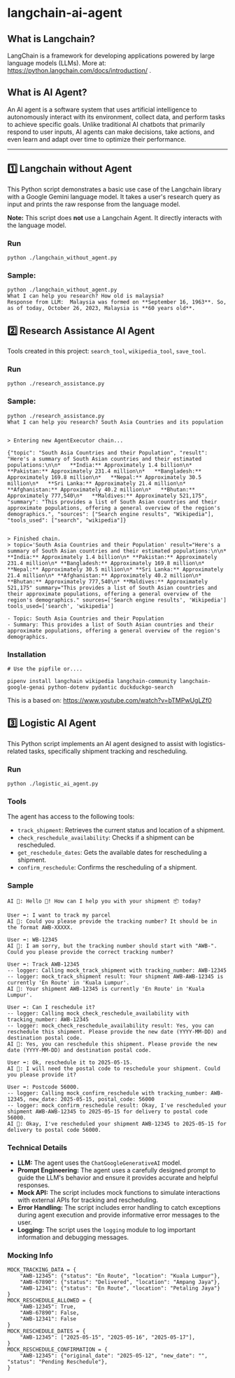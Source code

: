 # langchain-ai-agent

## What is Langchain?

LangChain is a framework for developing applications powered by large language models (LLMs). More at: https://python.langchain.com/docs/introduction/ .

## What is AI Agent?

An AI agent is a software system that uses artificial intelligence to autonomously interact with its environment, collect data, and perform tasks to achieve specific goals. Unlike traditional AI chatbots that primarily respond to user inputs, AI agents can make decisions, take actions, and even learn and adapt over time to optimize their performance.

---

## 1️⃣ Langchain without Agent

This Python script demonstrates a basic use case of the Langchain library with a Google Gemini language model. It takes a user's research query as input and prints the raw response from the language model.

**Note:** This script does **not** use a Langchain Agent. It directly interacts with the language model.

### Run

```
python ./langchain_without_agent.py
```

### Sample:

```
python ./langchain_without_agent.py
What I can help you research? How old is malaysia?
Response from LLM:  Malaysia was formed on **September 16, 1963**. So, as of today, October 26, 2023, Malaysia is **60 years old**.
```

## 2️⃣ Research Assistance AI Agent

Tools created in this project: `search_tool`, `wikipedia_tool`, `save_tool`.

### Run

```
python ./research_assistance.py
```

### Sample:

```
python ./research_assistance.py
What I can help you research? South Asia Countries and its population


> Entering new AgentExecutor chain...

{"topic": "South Asia Countries and their Population", "result": "Here's a summary of South Asian countries and their estimated populations:\n\n*   **India:** Approximately 1.4 billion\n*   **Pakistan:** Approximately 231.4 million\n*   **Bangladesh:** Approximately 169.8 million\n*   **Nepal:** Approximately 30.5 million\n*   **Sri Lanka:** Approximately 21.4 million\n*   **Afghanistan:** Approximately 40.2 million\n*   **Bhutan:** Approximately 777,540\n*   **Maldives:** Approximately 521,175", "summary": "This provides a list of South Asian countries and their approximate populations, offering a general overview of the region's demographics.", "sources": ["Search engine results", "Wikipedia"], "tools_used": ["search", "wikipedia"]}


> Finished chain.
> topic='South Asia Countries and their Population' result="Here's a summary of South Asian countries and their estimated populations:\n\n* **India:** Approximately 1.4 billion\n* **Pakistan:** Approximately 231.4 million\n* **Bangladesh:** Approximately 169.8 million\n* **Nepal:** Approximately 30.5 million\n* **Sri Lanka:** Approximately 21.4 million\n* **Afghanistan:** Approximately 40.2 million\n* **Bhutan:** Approximately 777,540\n* **Maldives:** Approximately 521,175" summary="This provides a list of South Asian countries and their approximate populations, offering a general overview of the region's demographics." sources=['Search engine results', 'Wikipedia'] tools_used=['search', 'wikipedia']

- Topic: South Asia Countries and their Population
- Summary: This provides a list of South Asian countries and their approximate populations, offering a general overview of the region's demographics.

```

### Installation

```
# Use the pipfile or....

pipenv install langchain wikipedia langchain-community langchain-google-genai python-dotenv pydantic duckduckgo-search
```

This is a based on: https://www.youtube.com/watch?v=bTMPwUgLZf0

## 3️⃣ Logistic AI Agent

This Python script implements an AI agent designed to assist with logistics-related tasks, specifically shipment tracking and rescheduling.

### Run

```
python ./logistic_ai_agent.py
```

### Tools

The agent has access to the following tools:

- `track_shipment`: Retrieves the current status and location of a shipment.
- `check_reschedule_availability`: Checks if a shipment can be rescheduled.
- `get_reschedule_dates`: Gets the available dates for rescheduling a shipment.
- `confirm_reschedule`: Confirms the rescheduling of a shipment.

### Sample

```
AI 🤖: Hello 👋! How can I help you with your shipment 📦 today?

User ➡️: I want to track my parcel
AI 🤖: Could you please provide the tracking number? It should be in the format AWB-XXXXX.

User ➡️: WB-12345
AI 🤖: I am sorry, but the tracking number should start with "AWB-". Could you please provide the correct tracking number?

User ➡️: Track AWB-12345
-- logger: Calling mock_track_shipment with tracking_number: AWB-12345
-- logger: mock_track_shipment result: Your shipment AWB-AWB-12345 is currently 'En Route' in 'Kuala Lumpur'.
AI 🤖: Your shipment AWB-12345 is currently 'En Route' in 'Kuala Lumpur'.

User ➡️: Can I reschedule it?
-- logger: Calling mock_check_reschedule_availability with tracking_number: AWB-12345
-- logger: mock_check_reschedule_availability result: Yes, you can reschedule this shipment. Please provide the new date (YYYY-MM-DD) and destination postal code.
AI 🤖: Yes, you can reschedule this shipment. Please provide the new date (YYYY-MM-DD) and destination postal code.

User ➡️: Ok, reschedule it to 2025-05-15.
AI 🤖: I will need the postal code to reschedule your shipment. Could you please provide it?

User ➡️: Postcode 56000.
-- logger: Calling mock_confirm_reschedule with tracking_number: AWB-12345, new_date: 2025-05-15, postal_code: 56000
-- logger: mock_confirm_reschedule result: Okay, I've rescheduled your shipment AWB-AWB-12345 to 2025-05-15 for delivery to postal code 56000.
AI 🤖: Okay, I've rescheduled your shipment AWB-12345 to 2025-05-15 for delivery to postal code 56000.
```

### Technical Details

- **LLM:** The agent uses the `ChatGoogleGenerativeAI` model.
- **Prompt Engineering:** The agent uses a carefully designed prompt to guide the LLM's behavior and ensure it provides accurate and helpful responses.
- **Mock API:** The script includes mock functions to simulate interactions with external APIs for tracking and rescheduling.
- **Error Handling:** The script includes error handling to catch exceptions during agent execution and provide informative error messages to the user.
- **Logging:** The script uses the `logging` module to log important information and debugging messages.

### Mocking Info

```
MOCK_TRACKING_DATA = {
    "AWB-12345": {"status": "En Route", "location": "Kuala Lumpur"},
    "AWB-67890": {"status": "Delivered", "location": "Ampang Jaya"},
    "AWB-12341": {"status": "En Route", "location": "Petaling Jaya"}
}
MOCK_RESCHEDULE_ALLOWED = {
    "AWB-12345": True,
    "AWB-67890": False,
    "AWB-12341": False
}
MOCK_RESCHEDULE_DATES = {
    "AWB-12345": ["2025-05-15", "2025-05-16", "2025-05-17"],
}
MOCK_RESCHEDULE_CONFIRMATION = {
    "AWB-12345": {"original_date": "2025-05-12", "new_date": "", "status": "Pending Reschedule"},
}
```
